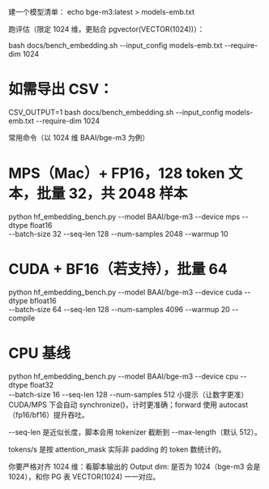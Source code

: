 建一个模型清单：
echo bge-m3:latest > models-emb.txt

跑评估（限定 1024 维，更贴合 pgvector(VECTOR(1024))）：

bash docs/bench_embedding.sh --input_config models-emb.txt --require-dim 1024

# 如需导出 CSV：
CSV_OUTPUT=1 bash docs/bench_embedding.sh --input_config models-emb.txt --require-dim 1024


常用命令（以 1024 维 BAAI/bge-m3 为例）

# MPS（Mac）+ FP16，128 token 文本，批量 32，共 2048 样本
python hf_embedding_bench.py --model BAAI/bge-m3 --device mps --dtype float16 \
  --batch-size 32 --seq-len 128 --num-samples 2048 --warmup 10

# CUDA + BF16（若支持），批量 64
python hf_embedding_bench.py --model BAAI/bge-m3 --device cuda --dtype bfloat16 \
  --batch-size 64 --seq-len 128 --num-samples 4096 --warmup 20 --compile

# CPU 基线
python hf_embedding_bench.py --model BAAI/bge-m3 --device cpu --dtype float32 \
  --batch-size 16 --seq-len 128 --num-samples 512
小提示（让数字更准）
CUDA/MPS 下会自动 synchronize()，计时更准确；forward 使用 autocast（fp16/bf16）提升吞吐。

--seq-len 是近似长度，脚本会用 tokenizer 截断到 --max-length（默认 512）。

tokens/s 是按 attention_mask 实际非 padding 的 token 数统计的。

你要严格对齐 1024 维：看脚本输出的 Output dim: 是否为 1024（bge-m3 会是 1024），和你 PG 表 VECTOR(1024) 一一对应。

